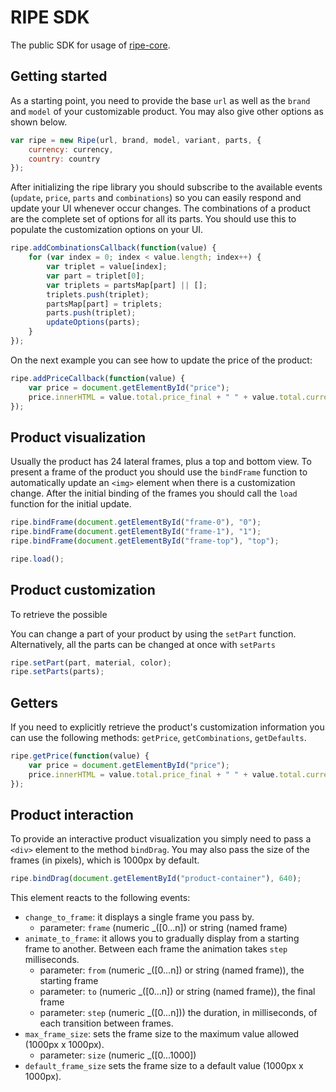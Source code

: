 # RIPE SDK
The public SDK for usage of [ripe-core](https://github.com/ripe-tech/ripe-core).

## Getting started
As a starting point, you need to provide the base `url` as well as the `brand` and `model` of your customizable product. You may also give other options as shown below.

```javascript
var ripe = new Ripe(url, brand, model, variant, parts, {
    currency: currency,
    country: country
});
```

After initializing the ripe library you should subscribe to the available events (`update`, `price`, `parts` and `combinations`) so you can easily respond and update your UI whenever occur changes. The combinations of a product are the complete set of options for all its parts. You should use this to populate the customization options on your UI.

```javascript
ripe.addCombinationsCallback(function(value) {
    for (var index = 0; index < value.length; index++) {
        var triplet = value[index];
        var part = triplet[0];
        var triplets = partsMap[part] || [];
        triplets.push(triplet);
        partsMap[part] = triplets;
        parts.push(triplet);
        updateOptions(parts);
    }
});
```

On the next example you can see how to update the price of the product:

```javascript
ripe.addPriceCallback(function(value) {
    var price = document.getElementById("price");
    price.innerHTML = value.total.price_final + " " + value.total.currency;
});
```

## Product visualization
Usually the product has 24 lateral frames, plus a top and bottom view.
To present a frame of the product you should use the `bindFrame` function to automatically update an `<img>` element when there is a customization change. After the initial binding of the frames you should call the `load` function for the initial update.

```javascript
ripe.bindFrame(document.getElementById("frame-0"), "0");
ripe.bindFrame(document.getElementById("frame-1"), "1");
ripe.bindFrame(document.getElementById("frame-top"), "top");

ripe.load();
```

## Product customization
To retrieve the possible


You can change a part of your product by using the `setPart` function. Alternatively, all the parts can be changed at once with `setParts`

```javascript
ripe.setPart(part, material, color);
ripe.setParts(parts);
```

## Getters
If you need to explicitly retrieve the product's customization information you can use the following methods: `getPrice`, `getCombinations`, `getDefaults`.
```javascript
ripe.getPrice(function(value) {
    var price = document.getElementById("price");
    price.innerHTML = value.total.price_final + " " + value.total.currency;
});
```

## Product interaction
To provide an interactive product visualization you simply need to pass a `<div>` element to the method `bindDrag`. You may also pass the size of the frames (in pixels), which is 1000px by default.

```javascript
ripe.bindDrag(document.getElementById("product-container"), 640);
```

This element reacts to the following events:
- `change_to_frame`: it displays a single frame you pass by.
    - parameter: `frame` (numeric _([0...n]) or string (named frame)
- `animate_to_frame`: it allows you to gradually display from a starting frame to another. Between each frame the animation takes `step` milliseconds.
    - parameter: `from` (numeric _([0...n]) or string (named frame)), the starting frame
    - parameter: `to` (numeric _([0...n]) or string (named frame)), the final frame
    - parameter: `step` (numeric _([0...n])) the duration, in milliseconds, of each transition between frames.
- `max_frame_size`: sets the frame size to the maximum value allowed (1000px x 1000px).
    - parameter: `size` (numeric _([0...1000])
- `default_frame_size` sets the frame size to a default value (1000px x 1000px).
